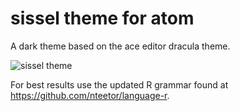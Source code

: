 # sissel theme for atom

A dark theme based on the ace editor dracula theme.

![sissel theme](https://i.imgur.com/dSiAlS7.png)

For best results use the updated R grammar found at
https://github.com/nteetor/language-r.
